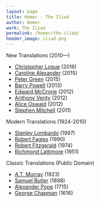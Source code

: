 ```yaml
---
layout: page
title: Homer - The Iliad
author: Homer
work: The Iliad
permalink: /homer/the-iliad/
header_image: iliad.png
---
```

New Translations (2010—)

* [Christopher Logue](christopher-logue) (2016)
* [Caroline Alexander](caroline-alexander) (2015)
* [Peter Green](peter-green) (2015)
* [Barry Powell](barry-powell) (2013)
* [Edward McCrorie](edward-mccrorie) (2012)
* [Anthony Verity](anthony-verity) (2012)
* [Alice Oswald](alice-oswald) (2012)
* [Stephen Mitchell](stephen-mitchell) (2011)

Modern Translations (1924-2010)

* [Stanley Lombardo](stanley-lombardo) (1997)
* [Robert Fagles](robert-fagles) (1990)
* [Robert Fitzgerald](robert-fitzgerald) (1974)
* [Richmond Lattimore](richmond-lattimore) (1951)

Classic Translations (Public Domain)

* [A.T. Murray](at-murray) (1923)
* [Samuel Butler](samuel-butler) (1898)
* [Alexander Pope](alexander-pope) (1715)
* [George Chapman](george-chapman) (1616)
